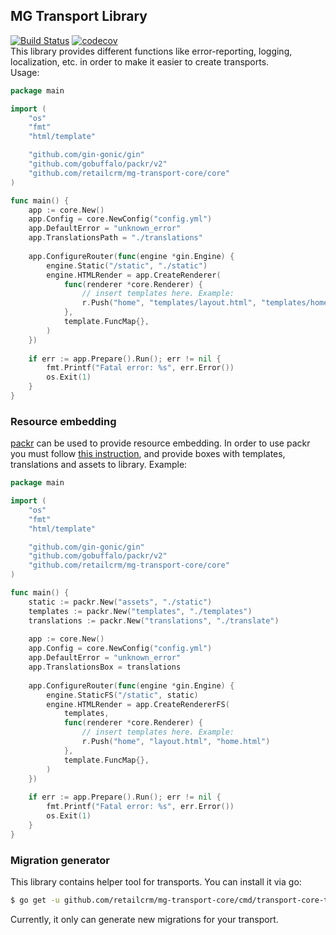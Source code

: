 ## MG Transport Library
[![Build Status](https://travis-ci.org/retailcrm/mg-transport-core.svg?branch=master)](https://travis-ci.org/retailcrm/mg-transport-core)
[![codecov](https://codecov.io/gh/retailcrm/mg-transport-core/branch/master/graph/badge.svg)](https://codecov.io/gh/retailcrm/mg-transport-core)  
This library provides different functions like error-reporting, logging, localization, etc. in order to make it easier to create transports.   
Usage:
```go
package main

import (
    "os"
    "fmt"
    "html/template"

    "github.com/gin-gonic/gin"
    "github.com/gobuffalo/packr/v2"
    "github.com/retailcrm/mg-transport-core/core"
)

func main() {
    app := core.New()
    app.Config = core.NewConfig("config.yml")
    app.DefaultError = "unknown_error"
    app.TranslationsPath = "./translations"
    
    app.ConfigureRouter(func(engine *gin.Engine) {
        engine.Static("/static", "./static")
        engine.HTMLRender = app.CreateRenderer(
            func(renderer *core.Renderer) {
                // insert templates here. Example:
                r.Push("home", "templates/layout.html", "templates/home.html")
            }, 
            template.FuncMap{},
        )
    })
    
    if err := app.Prepare().Run(); err != nil {
        fmt.Printf("Fatal error: %s", err.Error())
        os.Exit(1)
    }
}
```

### Resource embedding
[packr](https://github.com/gobuffalo/packr/tree/master/v2) can be used to provide resource embedding. In order to use packr you must follow
[this instruction](https://github.com/gobuffalo/packr/tree/master/v2#library-installation), and provide boxes with templates,
translations and assets to library. Example:
```go
package main

import (
    "os"
    "fmt"
    "html/template"

    "github.com/gin-gonic/gin"
    "github.com/gobuffalo/packr/v2"
    "github.com/retailcrm/mg-transport-core/core"
)

func main() {
    static := packr.New("assets", "./static")
    templates := packr.New("templates", "./templates")
    translations := packr.New("translations", "./translate")
    
    app := core.New()
    app.Config = core.NewConfig("config.yml")
    app.DefaultError = "unknown_error"
    app.TranslationsBox = translations
    
    app.ConfigureRouter(func(engine *gin.Engine) {
        engine.StaticFS("/static", static)
        engine.HTMLRender = app.CreateRendererFS(
            templates, 
            func(renderer *core.Renderer) {
                // insert templates here. Example:
                r.Push("home", "layout.html", "home.html")
            }, 
            template.FuncMap{},
        )
    })
    
    if err := app.Prepare().Run(); err != nil {
        fmt.Printf("Fatal error: %s", err.Error())
        os.Exit(1)
    }
}
```
### Migration generator
This library contains helper tool for transports. You can install it via go:
```sh
$ go get -u github.com/retailcrm/mg-transport-core/cmd/transport-core-tool
```
Currently, it only can generate new migrations for your transport.